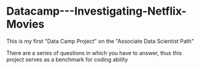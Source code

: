 # Datacamp---Investigating-Netflix-Movies

This is my first "Data Camp Project" on the "Associate Data Scientist Path"

There are a series of questions in which you have to answer, thus this project serves as a benchmark for coding ability
